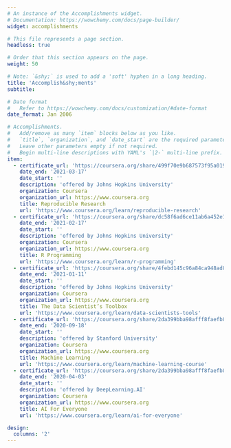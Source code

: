 ```yaml
---
# An instance of the Accomplishments widget.
# Documentation: https://wowchemy.com/docs/page-builder/
widget: accomplishments

# This file represents a page section.
headless: true

# Order that this section appears on the page.
weight: 50

# Note: `&shy;` is used to add a 'soft' hyphen in a long heading.
title: 'Accomplish&shy;ments'
subtitle:

# Date format
#   Refer to https://wowchemy.com/docs/customization/#date-format
date_format: Jan 2006

# Accomplishments.
#   Add/remove as many `item` blocks below as you like.
#   `title`, `organization`, and `date_start` are the required parameters.
#   Leave other parameters empty if not required.
#   Begin multi-line descriptions with YAML's `|2-` multi-line prefix.
item:
  - certificate_url: 'https://coursera.org/share/499f70e9b687573f95a019fc1847b94c'
    date_end: '2021-03-17'
    date_start: ''
    description: 'offered by Johns Hopkins University'
    organization: Coursera
    organization_url: https://www.coursera.org
    title: Reproducible Research
    url: 'https://www.coursera.org/learn/reproducible-research'
  - certificate_url: 'https://coursera.org/share/dc58f6ad6ce11ab6a452e104021ca351'
    date_end: '2021-02-17'
    date_start: ''
    description: 'offered by Johns Hopkins University'
    organization: Coursera
    organization_url: https://www.coursera.org
    title: R Programming
    url: 'https://www.coursera.org/learn/r-programming'
  - certificate_url: 'https://coursera.org/share/4febd145c96a84ca948ad89ee5ebc1ca'
    date_end: '2021-01-11'
    date_start: ''
    description: 'offered by Johns Hopkins University'
    organization: Coursera
    organization_url: https://www.coursera.org
    title: The Data Scientist’s Toolbox
    url: 'https://www.coursera.org/learn/data-scientists-tools'
  - certificate_url: 'https://coursera.org/share/2da399bba98afff8faefb8b96a477a54'
    date_end: '2020-09-18'
    date_start: ''
    description: 'offered by Stanford University'
    organization: Coursera
    organization_url: https://www.coursera.org
    title: Machine Learning
    url: 'https://www.coursera.org/learn/machine-learning-course'
  - certificate_url: 'https://coursera.org/share/2da399bba98afff8faefb8b96a477a54'
    date_end: '2020-04-03'
    date_start: ''
    description: 'offered by DeepLearning.AI'
    organization: Coursera
    organization_url: https://www.coursera.org
    title: AI For Everyone
    url: 'https://www.coursera.org/learn/ai-for-everyone'

design:
  columns: '2'
---
```

